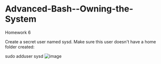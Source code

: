 # Advanced-Bash--Owning-the-System
Homework 6

Create a secret user named sysd. Make sure this user doesn't have a home folder created: 

sudo adduser sysd
![image](https://github.com/user-attachments/assets/4ce727e9-e075-41a7-889d-845fee52295d)


